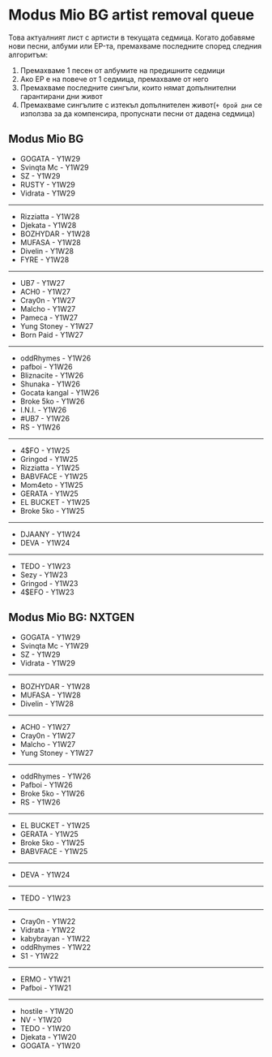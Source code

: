 # Modus Mio BG artist removal queue
Това актуалният лист с артисти в текущата седмица. Когато добавяме нови песни, албуми или EP-та, премахваме последните според следния алгоритъм:

1. Премахваме 1 песен от албумите на предишните седмици
1. Ако EP е на повече от 1 седмица, премахваме от него
1. Премахваме последните сингъли, които нямат допълнителни гарантирани дни живот
1. Премахваме сингълите с изтекъл допълнителен живот(`+ брой дни` се използва за да компенсира, пропуснати песни от дадена седмица)

## Modus Mio BG <!------------------------------------------------------------------------------------------->

- GOGATA - Y1W29
- Svinqta Mc - Y1W29
- SZ - Y1W29
- RUSTY - Y1W29
- Vidrata - Y1W29

---

- Rizziatta - Y1W28
- Djekata - Y1W28
- BOZHYDAR - Y1W28
- MUFASA - Y1W28
- Divelin - Y1W28
- FYRE - Y1W28

---

- UB7 - Y1W27
- ACH0 - Y1W27
- Cray0n - Y1W27
- Malcho - Y1W27
- Pameca - Y1W27
- Yung Stoney - Y1W27
- Born Paid - Y1W27

---

- oddRhymes - Y1W26
- pafboi - Y1W26
- Bliznacite - Y1W26
- Shunaka - Y1W26
- Gocata kangal - Y1W26
- Broke 5ko - Y1W26
- I.N.I. - Y1W26
- #UB7 - Y1W26
- RS - Y1W26

---

- 4$FO - Y1W25
- Gringod - Y1W25
- Rizziatta - Y1W25
- BABVFACE - Y1W25
- Mom4eto - Y1W25
- GERATA - Y1W25
- EL BUCKET - Y1W25
- Broke 5ko - Y1W25

---

- DJAANY - Y1W24
- DEVA - Y1W24

---

- TEDO - Y1W23
- Sezy - Y1W23
- Gringod - Y1W23
- 4$EFO - Y1W23

## Modus Mio BG: NXTGEN <!---------------------------------------------------------------------------------->

- GOGATA - Y1W29
- Svinqta Mc - Y1W29
- SZ - Y1W29
- Vidrata - Y1W29

---

- BOZHYDAR - Y1W28
- MUFASA - Y1W28
- Divelin - Y1W28

---

- ACH0 - Y1W27
- Cray0n - Y1W27
- Malcho - Y1W27
- Yung Stoney - Y1W27

---

- oddRhymes - Y1W26
- Pafboi - Y1W26
- Broke 5ko - Y1W26
- RS - Y1W26

---

- EL BUCKET - Y1W25
- GERATA - Y1W25
- Broke 5ko - Y1W25
- BABVFACE - Y1W25

---

- DEVA - Y1W24

---

- TEDO - Y1W23

---

- Cray0n - Y1W22
- Vidrata - Y1W22
- kabybrayan - Y1W22
- oddRhymes - Y1W22
- S1 - Y1W22

---

- ERMO - Y1W21
- Pafboi - Y1W21

---

- hostile - Y1W20
- NV - Y1W20
- TEDO - Y1W20
- Djekata - Y1W20
- GOGATA - Y1W20
